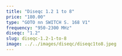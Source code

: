```yaml
---
title: "Diseqc 1.2 1 to 8"
price: "180.00"
type: "GOTO nn SWITCH S. 168 V1"
frequency: "950-2300 MHz"
diseqc: "1.2"
slug: diseqc-1.2-1-to-8
image: ../../images/diseqc/diseqc1to8.jpeg
---
```

